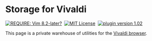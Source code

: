 # Storage for Vivaldi
[![REQUIRE: Vim 8.2-later?](https://img.shields.io/static/v1?label=vivaldi&message=utils&color=2a2&logo=vivaldi)](https://vivaldi.com/ "Powerful. Personal. Private.")&nbsp;
[![MIT License](https://img.shields.io/static/v1?label=license&message=MIT&color=28c)](LICENSE "MIT License")&nbsp;
[![plugin version 1.02](https://img.shields.io/static/v1?label=version&message=0.x&color=e62)](https://github.com/hongkong3/MyStorage-vivaldi/ "version 0.x")

This page is a private warehouse of utilities for the [Vivaldi browser](https://vivaldi.com/ "Powerful. Personal. Private.").

